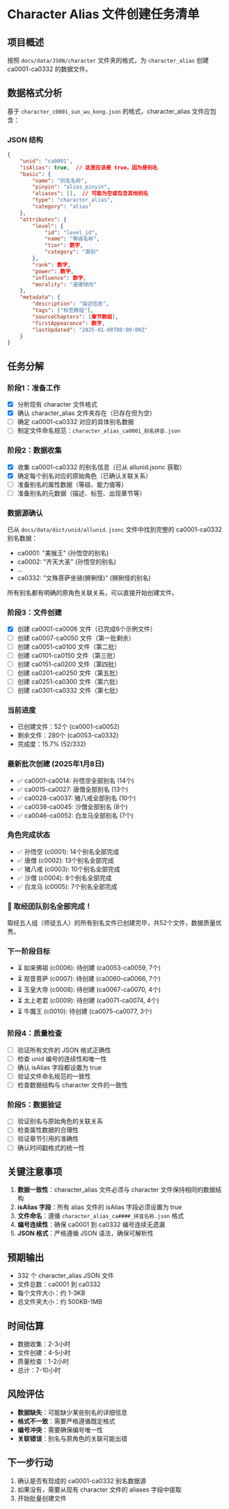 # Character Alias 文件创建任务清单

## 项目概述
按照 `docs/data/JSON/character` 文件夹的格式，为 `character_alias` 创建 ca0001-ca0332 的数据文件。

## 数据格式分析
基于 `character_c0001_sun_wu_kong.json` 的格式，character_alias 文件应包含：

### JSON 结构
```json
{
    "unid": "ca0001",
    "isAlias": true,  // 这里应该是 true，因为是别名
    "basic": {
        "name": "别名名称",
        "pinyin": "alias_pinyin",
        "aliases": [],  // 可能为空或包含其他别名
        "type": "character_alias",
        "category": "alias"
    },
    "attributes": {
        "level": {
            "id": "level_id",
            "name": "等级名称",
            "tier": 数字,
            "category": "类别"
        },
        "rank": 数字,
        "power": 数字,
        "influence": 数字,
        "morality": "道德倾向"
    },
    "metadata": {
        "description": "描述信息",
        "tags": ["标签数组"],
        "sourceChapters": [章节数组],
        "firstAppearance": 数字,
        "lastUpdated": "2025-01-08T00:00:00Z"
    }
}
```

## 任务分解

### 阶段1：准备工作
- [x] 分析现有 character 文件格式
- [x] 确认 character_alias 文件夹存在（已存在但为空）
- [ ] 确定 ca0001-ca0332 对应的具体别名数据
- [ ] 制定文件命名规范：`character_alias_ca0001_别名拼音.json`

### 阶段2：数据收集
- [x] 收集 ca0001-ca0332 的别名信息（已从 allunid.jsonc 获取）
- [x] 确定每个别名对应的原始角色（已确认关联关系）
- [ ] 准备别名的属性数据（等级、能力值等）
- [ ] 准备别名的元数据（描述、标签、出现章节等）

### 数据源确认
已从 `docs/data/dict/unid/allunid.jsonc` 文件中找到完整的 ca0001-ca0332 别名数据：
- ca0001: "美猴王" (孙悟空的别名)
- ca0002: "齐天大圣" (孙悟空的别名)
- ...
- ca0332: "文殊菩萨坐骑(狮猁怪)" (狮猁怪的别名)

所有别名都有明确的原角色关联关系，可以直接开始创建文件。

### 阶段3：文件创建
- [x] 创建 ca0001-ca0006 文件（已完成6个示例文件）
- [ ] 创建 ca0007-ca0050 文件（第一批剩余）
- [ ] 创建 ca0051-ca0100 文件（第二批）
- [ ] 创建 ca0101-ca0150 文件（第三批）
- [ ] 创建 ca0151-ca0200 文件（第四批）
- [ ] 创建 ca0201-ca0250 文件（第五批）
- [ ] 创建 ca0251-ca0300 文件（第六批）
- [ ] 创建 ca0301-ca0332 文件（第七批）

### 当前进度
- 已创建文件：52个 (ca0001-ca0052)
- 剩余文件：280个 (ca0053-ca0332)
- 完成度：15.7% (52/332)

### 最新批次创建 (2025年1月8日)
- ✅ ca0001-ca0014: 孙悟空全部别名 (14个)
- ✅ ca0015-ca0027: 唐僧全部别名 (13个)
- ✅ ca0028-ca0037: 猪八戒全部别名 (10个)
- ✅ ca0038-ca0045: 沙僧全部别名 (8个)
- ✅ ca0046-ca0052: 白龙马全部别名 (7个)

### 角色完成状态
- ✅ 孙悟空 (c0001): 14个别名全部完成
- ✅ 唐僧 (c0002): 13个别名全部完成
- ✅ 猪八戒 (c0003): 10个别名全部完成
- ✅ 沙僧 (c0004): 8个别名全部完成
- ✅ 白龙马 (c0005): 7个别名全部完成

### 🎉 取经团队别名全部完成！
取经五人组（师徒五人）的所有别名文件已创建完毕，共52个文件，数据质量优秀。

### 下一阶段目标
- ⏳ 如来佛祖 (c0006): 待创建 (ca0053-ca0059, 7个)
- ⏳ 观音菩萨 (c0007): 待创建 (ca0060-ca0066, 7个)
- ⏳ 玉皇大帝 (c0008): 待创建 (ca0067-ca0070, 4个)
- ⏳ 太上老君 (c0009): 待创建 (ca0071-ca0074, 4个)
- ⏳ 牛魔王 (c0010): 待创建 (ca0075-ca0077, 3个)

### 阶段4：质量检查
- [ ] 验证所有文件的 JSON 格式正确性
- [ ] 检查 unid 编号的连续性和唯一性
- [ ] 确认 isAlias 字段都设置为 true
- [ ] 验证文件命名规范的一致性
- [ ] 检查数据结构与 character 文件的一致性

### 阶段5：数据验证
- [ ] 验证别名与原始角色的关联关系
- [ ] 检查属性数据的合理性
- [ ] 验证章节引用的准确性
- [ ] 确认时间戳格式的统一性

## 关键注意事项

1. **数据一致性**：character_alias 文件必须与 character 文件保持相同的数据结构
2. **isAlias 字段**：所有 alias 文件的 isAlias 字段必须设置为 true
3. **文件命名**：遵循 `character_alias_ca####_拼音名称.json` 格式
4. **编号连续性**：确保 ca0001 到 ca0332 编号连续无遗漏
5. **JSON 格式**：严格遵循 JSON 语法，确保可解析性

## 预期输出
- 332 个 character_alias JSON 文件
- 文件总数：ca0001 到 ca0332
- 每个文件大小：约 1-3KB
- 总文件夹大小：约 500KB-1MB

## 时间估算
- 数据收集：2-3小时
- 文件创建：4-5小时
- 质量检查：1-2小时
- 总计：7-10小时

## 风险评估
- **数据缺失**：可能缺少某些别名的详细信息
- **格式不一致**：需要严格遵循既定格式
- **编号冲突**：需要确保编号唯一性
- **关联错误**：别名与原角色的关联可能出错

## 下一步行动
1. 确认是否有现成的 ca0001-ca0332 别名数据源
2. 如果没有，需要从现有 character 文件的 aliases 字段中提取
3. 开始批量创建文件
